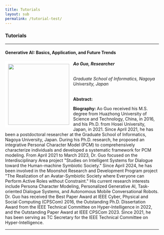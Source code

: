 ```yaml
---
title: Tutorials
layout: sub
permalink: /tutorial-test/
---
```


<h3>Tutorials</h3>
<hr/>

<h4>Generative AI: Basics, Application, and Future Trends</h4>
<img src="/2024/assets/images/tutorial_speaker/ao_guo.jpg" align="left" style="border:10px solid white" width="200">
<h6><b>Ao Guo, Researcher</b></h6>
<h6>
Graduate School of Informatics, Nagoya University, Japan
</h6>
<p>
<b>Abstract: </b> 

</p>

<p>
<b>Biography: </b> 
Ao Guo received his M.S. degree from Huazhong University of Science and Technology, China, in 2016, and his Ph.D. from Hosei University, Japan, in 2021. Since April 2021, he has been a postdoctoral researcher at the Graduate School of Informatics, Nagoya University, Japan. During his Ph.D. research, he proposed an integrative Personal Character Model (PCM) to comprehensively characterize individuals and developed a systematic framework for PCM modeling. From April 2021 to March 2023, Dr. Guo focused on the Interdisciplinary Area project "Studies on Intelligent Systems for Dialogue toward the Human-machine Symbiotic Society." Since April 2024, he has been involved in the Moonshot Research and Development Program project "The Realization of an Avatar-Symbiotic Society where Everyone can Perform Active Roles without Constraint." His current research interests include Persona Character Modeling, Personalized Generative AI, Task-oriented Dialogue Systems, and Autonomous Mobile Conversational Robots. Dr. Guo has received the Best Paper Award at IEEE Cyber, Physical and Social Computing (CPSCom) 2016, the Outstanding Ph.D. Dissertation Award from the IEEE Technical Committee on Hyper-Intelligence in 2022, and the Outstanding Paper Award at IEEE CPSCom 2023. Since 2021, he has been serving as TC Secretary for the IEEE Technical Committee on Hyper-Intelligence.

</p>
<hr/>
